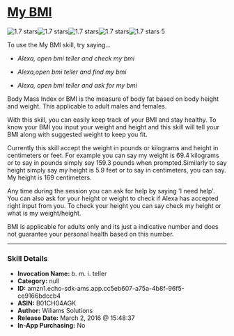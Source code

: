 # [My BMI](http://alexa.amazon.com/#skills/amzn1.echo-sdk-ams.app.cc5eb607-a75a-4b8f-96f5-ce9166bdccb4)
![1.7 stars](../../images/ic_star_black_18dp_1x.png)![1.7 stars](../../images/ic_star_half_black_18dp_1x.png)![1.7 stars](../../images/ic_star_border_black_18dp_1x.png)![1.7 stars](../../images/ic_star_border_black_18dp_1x.png)![1.7 stars](../../images/ic_star_border_black_18dp_1x.png) 5

To use the My BMI skill, try saying...

* *Alexa, open bmi teller and check my bmi*

* *Alexa,open bmi teller and find my bmi*

* *Alexa, open bmi teller and ask for my bmi*

Body Mass Index or BMI is the measure of body fat based on body height and weight. This applicable to adult males and females.

With this skill, you can easily keep track of your  BMI and stay healthy. To know your BMI you input your weight and height and this skill will tell your BMI along with suggested weight to keep you fit.

Currently this skill accept the weight in pounds or kilograms and height in centimeters or feet. For example you can say my weight is 69.4 kilograms or to say in pounds simply say 159.3 pounds when prompted.Similarly to say height simply say my height is 5.9 feet or to say in centimeters, you can say. My height is 169 centimeters.

Any time during the session you can ask for help by saying 'I need help'. You can also ask for your height or weight to check if Alexa has accepted right input from you. To check your height you can say check my height or what is my weight/height.

BMI is applicable for adults only and its just a indicative number and does not guarantee your personal health based on this number.

***

### Skill Details

* **Invocation Name:** b. m. i. teller
* **Category:** null
* **ID:** amzn1.echo-sdk-ams.app.cc5eb607-a75a-4b8f-96f5-ce9166bdccb4
* **ASIN:** B01CH04AGK
* **Author:** Wiliams Solutions
* **Release Date:** March 2, 2016 @ 15:48:37
* **In-App Purchasing:** No
